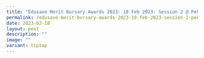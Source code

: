 ```yaml
---
title: "Edusave Merit Bursary Awards 2023: 18 Feb 2023: Session 2 @ Pek Kio CC"
permalink: /edusave-merit-bursary-awards-2023-18-feb-2023-session-2-pek-kio-cc/
date: 2023-02-18
layout: post
description: ""
image: ""
variant: tiptap
---
```

